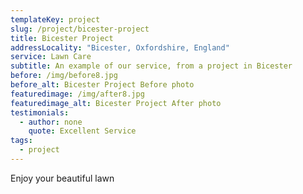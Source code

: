 ```yaml
---
templateKey: project
slug: /project/bicester-project
title: Bicester Project
addressLocality: "Bicester, Oxfordshire, England"
service: Lawn Care
subtitle: An example of our service, from a project in Bicester
before: /img/before8.jpg
before_alt: Bicester Project Before photo
featuredimage: /img/after8.jpg
featuredimage_alt: Bicester Project After photo
testimonials:
  - author: none
    quote: Excellent Service
tags:
  - project
---
```

Enjoy your beautiful lawn
